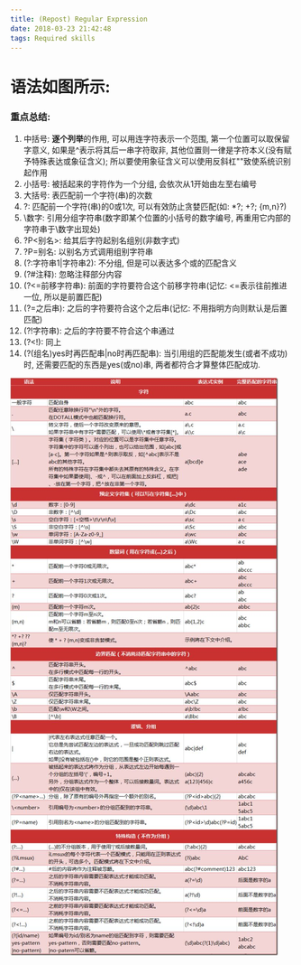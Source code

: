 ```yaml
---
title: (Repost) Regular Expression
date: 2018-03-23 21:42:48
tags: Required skills
---
```


# **语法如图所示:**

### **重点总结:**

1. 中括号: **逐个列举**的作用, 可以用连字符表示一个范围, 第一个位置可以取保留字意义, 如果是^表示将其后一串字符取非, 其他位置则一律是字符本义(没有赋予特殊表达或象征含义); 所以要使用象征含义可以使用反斜杠"\"致使系统识别起作用
2. 小括号: 被括起来的字符作为一个分组, 会依次从1开始由左至右编号
3. 大括号: 表匹配前一个字符(串)的次数
4. ?: 匹配前一个字符(串)的0或1次, 可以有效防止贪婪匹配(如: *?; +?; {m,n}?)
5. \数字: 引用分组字符串(数字即某个位置的小括号的数字编号, 再重用它内部的字符串于\数字出现处)
6. ?P<别名>: 给其后字符起别名组别(非数字式)
7. ?P=别名: 以别名方式调用组别字符串
8. (?:字符串1|字符串2): 不分组, 但是可以表达多个或的匹配含义
9. (?#注释): 忽略注释部分内容
10. (?<=前移字符串): 前面的字符要符合这个前移字符串(记忆: <=表示往前推进一位, 所以是前置匹配)
11. (?=之后串): 之后的字符要符合这个之后串(记忆: 不用指明方向则默认是后置匹配)
12. (?!字符串): 之后的字符要不符合这个串通过
13. (?<!): 同上
14. (?(组名)yes时再匹配串|no时再匹配串): 当引用组的匹配能发生(或者不成功)时,  还需要匹配的东西是yes(或no)串, 两者都符合才算整体匹配成功.

![图-1](Regular-expression/re_grammar.jpg)
